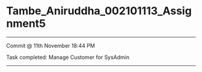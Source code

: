 # Tambe_Aniruddha_002101113_Assignment5

**************************************************************
Commit @ 11th November 18:44 PM 

Task completed: Manage Customer for SysAdmin

**************************************************************
